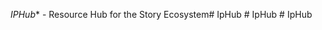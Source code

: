 *IPHub** - Resource Hub for the Story Ecosystem#   I p H u b  
 #   I p H u b  
 #   I p H u b  
 
